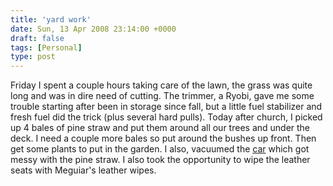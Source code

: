```yaml
---
title: 'yard work'
date: Sun, 13 Apr 2008 23:14:00 +0000
draft: false
tags: [Personal]
type: post
---
```


Friday I spent a couple hours taking care of the lawn, the grass was quite long and was in dire need of cutting. The trimmer, a Ryobi, gave me some trouble starting after been in storage since fall, but a little fuel stabilizer and fresh fuel did the trick (plus several hard pulls). Today after church, I picked up 4 bales of pine straw and put them around all our trees and under the deck. I need a couple more bales so put around the bushes up front. Then get some plants to put in the garden. I also, vacuumed the [car](http://www.flickr.com/photos/jmrodri/sets/72157604183175449/) which got messy with the pine straw. I also took the opportunity to wipe the leather seats with Meguiar's leather wipes.